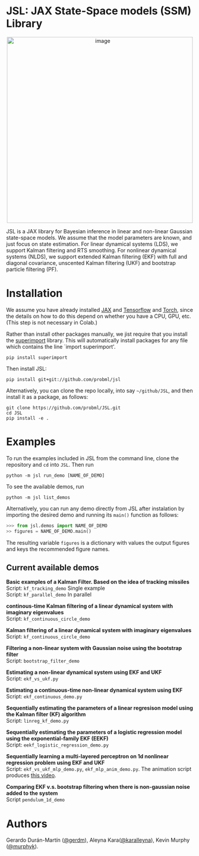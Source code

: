 # JSL: JAX State-Space models (SSM) Library

<p align="center">
  <img width="500" alt="image" src="https://user-images.githubusercontent.com/4108759/146819263-7d476231-22c9-4e03-98c6-a6b300d99c5e.png">
</p>

JSL is a JAX library for Bayesian inference in linear and non-linear Gaussian state-space models.
We assume that the model parameters are known, and just focus on state estimation.
For linear dynamical systems (LDS), we support Kalman filtering and RTS smoothing.
For nonlinear dynamical systems (NLDS), we support extended Kalman filtering (EKF) with full and diagonal covariance,
unscented Kalman filtering (UKF) and bootstrap particle filtering (PF).

# Installation

We assume you have already installed [JAX](https://github.com/google/jax#installation) and
[Tensorflow](https://www.tensorflow.org/install) and [Torch](https://pytorch.org/),
since the details on how to do this depend on whether you have a CPU, GPU, etc.
(This step is not necessary in Colab.)

Rather than install other packages manually, we jist require that you install
the [superimport](https://colab.research.google.com/github/probml/probml-notebooks/blob/main/notebooks/Superimport.ipynb)
library. This will automatically install packages for any file which contains the line `import superimport'.
```
pip install superimport 
```

Then install JSL:
```
pip install git+git://github.com/probml/jsl
```
Alternatively, you can clone the repo locally, into say `~/github/JSL`, and then install it as a package, as follows:
```
git clone https://github.com/probml/JSL.git
cd JSL
pip install -e .
```

# Examples

To run the examples included in JSL from the command line, clone the repository and `cd` into `JSL`. Then run

```
python -m jsl run_demo [NAME_OF_DEMO]
```

To see the available demos, run

```
python -m jsl list_demos
```

Alternatively, you can run any demo directly from JSL after instalation by importing the desired demo and running its `main()` function as follows:

```python
>>> from jsl.demos import NAME_OF_DEMO
>> figures = NAME_OF_DEMO.main()
```

The resulting variable `figures` is a dictionary with values the output figures and keys the recommended figure names.


## Current available demos

**Basic examples of a Kalman Filter. Based on the idea of tracking missiles**  
Script: `kf_tracking_demo` Single example  
Script: `kf_parallel_demo` In parallel

**continous-time Kalman filtering of a linear dynamical system with imaginary eigenvalues**  
Script: `kf_continuous_circle_demo`

**Kalman filtering of a linear dynamical system with imaginary eigenvalues**  
Script: `kf_continuous_circle_demo`

**Filtering a non-linear system with Gaussian noise using the bootstrap filter**  
Script: `bootstrap_filter_demo`

**Estimating a non-linear dynamical system using EKF and UKF**  
Script: `ekf_vs_ukf.py`

**Estimating a continuous-time non-linear dynamical system using EKF**  
Script: `ekf_continuous_demo.py`

**Sequentially estimating the parameters of a linear regresison model using the Kalman filter (KF) algorithm**  
Script: `linreg_kf_demo.py`

**Sequentially estimating the parameters of a logistic regression model using the exponential-family EKF (EEKF)**  
Script: `eekf_logistic_regression_demo.py`

**Sequentially learning a multi-layered perceptron on 1d nonlinear regression problem using EKF and UKF**  
Script: `ekf_vs_ukf_mlp_demo.py`, `ekf_mlp_anim_demo.py`.
The animation script produces <a href="https://github.com/probml/probml-data/blob/main/data/ekf_mlp_demo.mp4">this video</a>.

**Comparing EKF v.s. bootstrap filtering when there is non-gaussian noise added to the system**  
Script `pendulum_1d_demo`

# Authors
  
Gerardo Durán-Martín ([@gerdm](https://github.com/gerdm)), Aleyna Kara([@karalleyna](https://github.com/karalleyna)), Kevin Murphy ([@murphyk](https://github.com/murphyk)).  
